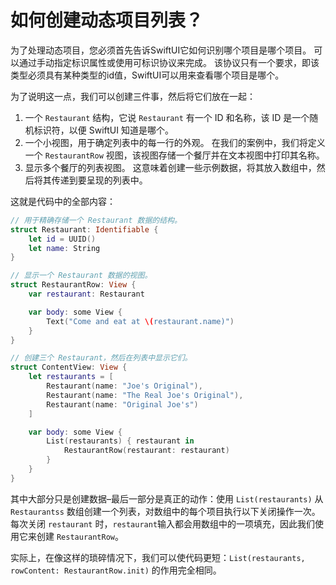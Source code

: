 如何创建动态项目列表？
===

为了处理动态项目，您必须首先告诉SwiftUI它如何识别哪个项目是哪个项目。 可以通过手动指定标识属性或使用可标识协议来完成。 该协议只有一个要求，即该类型必须具有某种类型的id值，SwiftUI可以用来查看哪个项目是哪个。

为了说明这一点，我们可以创建三件事，然后将它们放在一起：

1. 一个 `Restaurant` 结构，它说 `Restaurant` 有一个 ID 和名称，该 ID 是一个随机标识符，以便 SwiftUI 知道是哪个。
2. 一个小视图，用于确定列表中的每一行的外观。 在我们的案例中，我们将定义一个 `RestaurantRow` 视图，该视图存储一个餐厅并在文本视图中打印其名称。
3. 显示多个餐厅的列表视图。 这意味着创建一些示例数据，将其放入数组中，然后将其传递到要呈现的列表中。

这就是代码中的全部内容：

```swift
// 用于精确存储一个 Restaurant 数据的结构。
struct Restaurant: Identifiable {
    let id = UUID()
    let name: String
}

// 显示一个 Restaurant 数据的视图。
struct RestaurantRow: View {
    var restaurant: Restaurant

    var body: some View {
        Text("Come and eat at \(restaurant.name)")
    }
}

// 创建三个 Restaurant，然后在列表中显示它们。
struct ContentView: View {
    let restaurants = [
        Restaurant(name: "Joe's Original"),
        Restaurant(name: "The Real Joe's Original"),
        Restaurant(name: "Original Joe's")
    ]

    var body: some View {
        List(restaurants) { restaurant in
            RestaurantRow(restaurant: restaurant)
        }
    }
}
```

其中大部分只是创建数据–最后一部分是真正的动作：使用 `List(restaurants)` 从 `Restaurantss` 数组创建一个列表，对数组中的每个项目执行以下关闭操作一次。 每次关闭 `restaurant` 时，`restaurant`输入都会用数组中的一项填充，因此我们使用它来创建 `RestaurantRow`。

实际上，在像这样的琐碎情况下，我们可以使代码更短：`List(restaurants, rowContent: RestaurantRow.init)` 的作用完全相同。
